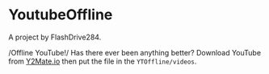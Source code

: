 # YoutubeOffline
A project by FlashDrive284.

/Offline YouTube!/ Has there ever been anything better? Download YouTube from [Y2Mate.io](y2mate.io) then put the file in the `YTOffline/videos`.
